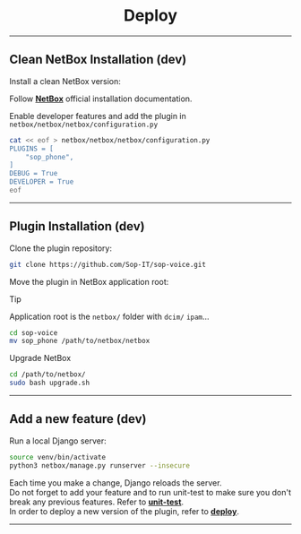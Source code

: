 <h1 align="center">
    Deploy<br>
</h1>

---

## Clean NetBox Installation (dev)

Install a clean NetBox version:

Follow [**NetBox**](https://github.com/netbox-community/netbox) official installation documentation.

Enable developer features and add the plugin in `netbox/netbox/netbox/configuration.py`

```bash
cat << eof > netbox/netbox/netbox/configuration.py
PLUGINS = [
    "sop_phone",
]
DEBUG = True
DEVELOPER = True
eof
```

---

## Plugin Installation (dev)

Clone the plugin repository:

```bash
git clone https://github.com/Sop-IT/sop-voice.git
```

Move the plugin in NetBox application root:

> [!TIP]
> Application root is the `netbox/` folder with `dcim/` `ipam`...

```bash
cd sop-voice
mv sop_phone /path/to/netbox/netbox
```

Upgrade NetBox

```bash
cd /path/to/netbox/
sudo bash upgrade.sh
```

---

## Add a new feature (dev)

Run a local Django server:

```bash
source venv/bin/activate
python3 netbox/manage.py runserver --insecure
```

Each time you make a change, Django reloads the server.<br>
Do not forget to add your feature and to run unit-test to make sure you don't break any previous features. Refer to [**unit-test**](./unit-test.md).<br>
In order to deploy a new version of the plugin, refer to [**deploy**](./deploy.md).

---
